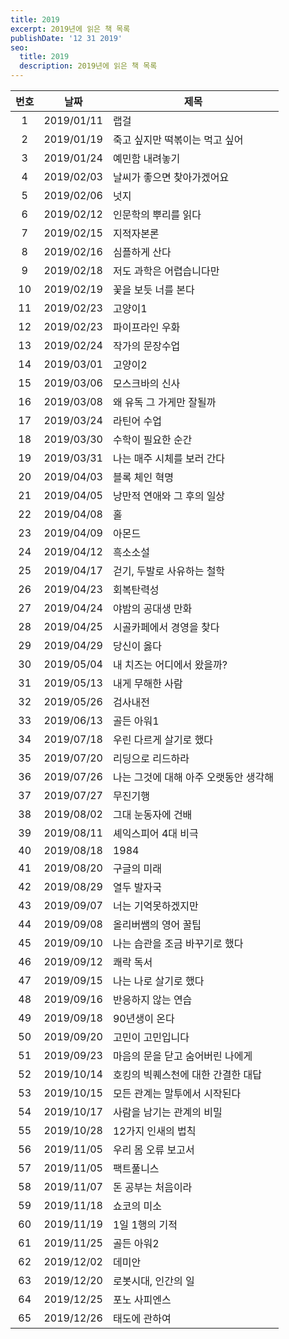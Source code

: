 ```yaml
---
title: 2019
excerpt: 2019년에 읽은 책 목록
publishDate: '12 31 2019'
seo:
  title: 2019
  description: 2019년에 읽은 책 목록
---
```


| 번호 |    날짜    | 제목                                  |
| :--: | :--------: | ------------------------------------- |
|  1   | 2019/01/11 | 랩걸                                  |
|  2   | 2019/01/19 | 죽고 싶지만 떡볶이는 먹고 싶어        |
|  3   | 2019/01/24 | 예민함 내려놓기                       |
|  4   | 2019/02/03 | 날씨가 좋으면 찾아가겠어요            |
|  5   | 2019/02/06 | 넛지                                  |
|  6   | 2019/02/12 | 인문학의 뿌리를 읽다                  |
|  7   | 2019/02/15 | 지적자본론                            |
|  8   | 2019/02/16 | 심플하게 산다                         |
|  9   | 2019/02/18 | 저도 과학은 어렵습니다만              |
|  10  | 2019/02/19 | 꽃을 보듯 너를 본다                   |
|  11  | 2019/02/23 | 고양이1                               |
|  12  | 2019/02/23 | 파이프라인 우화                       |
|  13  | 2019/02/24 | 작가의 문장수업                       |
|  14  | 2019/03/01 | 고양이2                               |
|  15  | 2019/03/06 | 모스크바의 신사                       |
|  16  | 2019/03/08 | 왜 유독 그 가게만 잘될까              |
|  17  | 2019/03/24 | 라틴어 수업                           |
|  18  | 2019/03/30 | 수학이 필요한 순간                    |
|  19  | 2019/03/31 | 나는 매주 시체를 보러 간다            |
|  20  | 2019/04/03 | 블록 체인 혁명                        |
|  21  | 2019/04/05 | 낭만적 연애와 그 후의 일상            |
|  22  | 2019/04/08 | 홀                                    |
|  23  | 2019/04/09 | 아몬드                                |
|  24  | 2019/04/12 | 흑소소설                              |
|  25  | 2019/04/17 | 걷기, 두발로 사유하는 철학            |
|  26  | 2019/04/23 | 회복탄력성                            |
|  27  | 2019/04/24 | 야밤의 공대생 만화                    |
|  28  | 2019/04/25 | 시골카페에서 경영을 찾다              |
|  29  | 2019/04/29 | 당신이 옳다                           |
|  30  | 2019/05/04 | 내 치즈는 어디에서 왔을까?            |
|  31  | 2019/05/13 | 내게 무해한 사람                      |
|  32  | 2019/05/26 | 검사내전                              |
|  33  | 2019/06/13 | 골든 아워1                            |
|  34  | 2019/07/18 | 우린 다르게 살기로 했다               |
|  35  | 2019/07/20 | 리딩으로 리드하라                     |
|  36  | 2019/07/26 | 나는 그것에 대해 아주 오랫동안 생각해 |
|  37  | 2019/07/27 | 무진기행                              |
|  38  | 2019/08/02 | 그대 눈동자에 건배                    |
|  39  | 2019/08/11 | 셰익스피어 4대 비극                   |
|  40  | 2019/08/18 | 1984                                  |
|  41  | 2019/08/20 | 구글의 미래                           |
|  42  | 2019/08/29 | 열두 발자국                           |
|  43  | 2019/09/07 | 너는 기억못하겠지만                   |
|  44  | 2019/09/08 | 올리버쌤의 영어 꿀팁                  |
|  45  | 2019/09/10 | 나는 습관을 조금 바꾸기로 했다        |
|  46  | 2019/09/12 | 쾌락 독서                             |
|  47  | 2019/09/15 | 나는 나로 살기로 했다                 |
|  48  | 2019/09/16 | 반응하지 않는 연습                    |
|  49  | 2019/09/18 | 90년생이 온다                         |
|  50  | 2019/09/20 | 고민이 고민입니다                     |
|  51  | 2019/09/23 | 마음의 문을 닫고 숨어버린 나에게      |
|  52  | 2019/10/14 | 호킹의 빅퀘스천에 대한 간결한 대답    |
|  53  | 2019/10/15 | 모든 관계는 말투에서 시작된다         |
|  54  | 2019/10/17 | 사람을 남기는 관계의 비밀             |
|  55  | 2019/10/28 | 12가지 인새의 법칙                    |
|  56  | 2019/11/05 | 우리 몸 오류 보고서                   |
|  57  | 2019/11/05 | 팩트풀니스                            |
|  58  | 2019/11/07 | 돈 공부는 처음이라                    |
|  59  | 2019/11/18 | 쇼코의 미소                           |
|  60  | 2019/11/19 | 1일 1행의 기적                        |
|  61  | 2019/11/25 | 골든 아워2                            |
|  62  | 2019/12/02 | 데미안                                |
|  63  | 2019/12/20 | 로봇시대, 인간의 일                   |
|  64  | 2019/12/25 | 포노 사피엔스                         |
|  65  | 2019/12/26 | 태도에 관하여                         |
